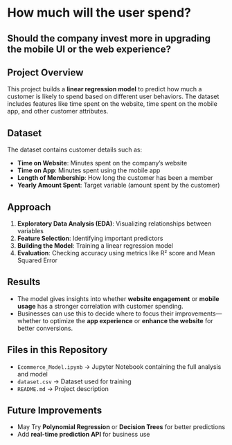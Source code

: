 # **How much will the user spend?**  
## Should the company invest more in upgrading the mobile UI or the web experience?  

## **Project Overview**  
This project builds a **linear regression model** to predict how much a customer is likely to spend based on different user behaviors. The dataset includes features like time spent on the website, time spent on the mobile app, and other customer attributes.  

## **Dataset**  
The dataset contains customer details such as:  
- **Time on Website**: Minutes spent on the company’s website  
- **Time on App**: Minutes spent using the mobile app  
- **Length of Membership**: How long the customer has been a member  
- **Yearly Amount Spent**: Target variable (amount spent by the customer)  

## **Approach**  
1. **Exploratory Data Analysis (EDA)**: Visualizing relationships between variables  
2. **Feature Selection**: Identifying important predictors  
3. **Building the Model**: Training a linear regression model  
4. **Evaluation**: Checking accuracy using metrics like R² score and Mean Squared Error  

## **Results**  
- The model gives insights into whether **website engagement** or **mobile usage** has a stronger correlation with customer spending.  
- Businesses can use this to decide where to focus their improvements—whether to optimize the **app experience** or **enhance the website** for better conversions.  

## **Files in this Repository**  
- `Ecommerce_Model.ipynb` → Jupyter Notebook containing the full analysis and model  
- `dataset.csv` → Dataset used for training  
- `README.md` → Project description  


## **Future Improvements**  
- May Try **Polynomial Regression** or **Decision Trees** for better predictions  
- Add **real-time prediction API** for business use  

